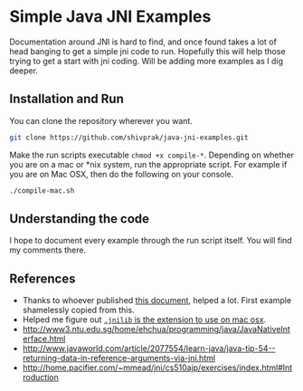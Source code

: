 # Simple Java JNI Examples

Documentation around JNI is hard to find, and once found takes a lot of head banging to get a simple jni code to run.
Hopefully this will help those trying to get a start with jni coding. Will be adding more examples as I dig deeper.

## Installation and Run
You can clone the repository wherever you want.

```bash
git clone https://github.com/shivprak/java-jni-examples.git
```

Make the run scripts executable `chmod +x compile-*`. Depending on whether you are on a mac or *nix system, run the appropriate script. For example if you are on Mac OSX, then do the following on your console.

```bash
./compile-mac.sh
```

## Understanding the code

I hope to document every example through the run script itself. You will find my comments there.

## References

* Thanks to whoever published [this document](http://homepage.cs.uiowa.edu/~slonnegr/wpj/JNI.pdf), helped a lot. First example shamelessly copied from this.
* Helped me figure out [`.jnilib` is the extension to use on mac osx](http://mrjoelkemp.com/2012/01/getting-started-with-jni-and-c-on-osx-lion/).
* http://www3.ntu.edu.sg/home/ehchua/programming/java/JavaNativeInterface.html
* http://www.javaworld.com/article/2077554/learn-java/java-tip-54--returning-data-in-reference-arguments-via-jni.html
* http://home.pacifier.com/~mmead/jni/cs510ajp/exercises/index.html#Introduction